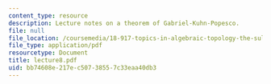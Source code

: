```yaml
---
content_type: resource
description: Lecture notes on a theorem of Gabriel-Kuhn-Popesco.
file: null
file_location: /coursemedia/18-917-topics-in-algebraic-topology-the-sullivan-conjecture-fall-2007/bb74608e217ec50738557c33eaa40db3_lecture8.pdf
file_type: application/pdf
resourcetype: Document
title: lecture8.pdf
uid: bb74608e-217e-c507-3855-7c33eaa40db3
---
```

